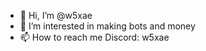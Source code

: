 - 👋 Hi, I’m @w5xae
- 👀 I’m interested in making bots and money
- 📫 How to reach me Discord: w5xae

<!---
w5xae/w5xae is a ✨ special ✨ repository because its `README.md` (this file) appears on your GitHub profile.
You can click the Preview link to take a look at your changes.
--->

